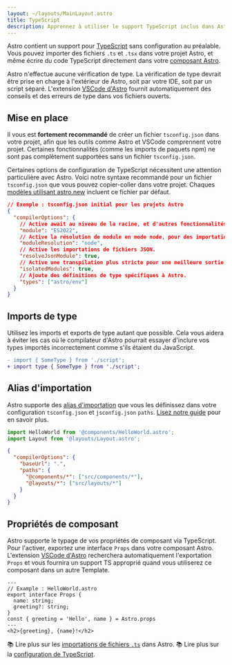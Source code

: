 ```yaml
---
layout: ~/layouts/MainLayout.astro
title: TypeScript
description: Apprennez à utiliser le support TypeScript inclus dans Astro.
---
```


Astro contient un support pour [TypeScript](https://www.typescriptlang.org/) sans configuration au préalable. Vous pouvez importer des fichiers `.ts` et `.tsx` dans votre projet Astro, et même écrire du code TypeScript directement dans votre [composant Astro](/fr/core-concepts/astro-components/#le-script-du-composant).

Astro n'effectue aucune vérification de type. La vérification de type devrait être prise en charge à l'extérieur de Astro, soit par votre IDE, soit par un script séparé. L'extension [VSCode d'Astro](/fr/editor-setup/) fournit automatiquement des conseils et des erreurs de type dans vos fichiers ouverts.

## Mise en place

Il vous est **fortement recommandé** de créer un fichier `tsconfig.json` dans votre projet, afin que les outils comme Astro et VSCode comprennent votre projet. Certaines fonctionnalités (comme les imports de paquets npm) ne sont pas complètement supportées sans un fichier `tsconfig.json`.

Certaines options de configuration de TypeScript nécessitent une attention particulière avec Astro. Voici notre syntaxe recommandé pour un fichier `tsconfig.json` que vous pouvez copier-coller dans votre projet. Chaques [modèles utilisant astro.new](astro.new) incluent ce fichier par défaut.

```json
// Exemple : tsconfig.json initial pour les projets Astro
{
  "compilerOptions": {
    // Active await au niveau de la racine, et d'autres fonctionnalités ESM modernes.
    "module": "ES2022",
    // Active la résolution de module en mode node, pour des importations de paquets npm.
    "moduleResolution": "node",
    // Active les importations de fichiers JSON.
    "resolveJsonModule": true,
    // Active une transpilation plus stricte pour une meilleure sortie finale.
    "isolatedModules": true,
    // Ajoute des définitions de type spécifiques à Astro.
    "types": ["astro/env"]
  }
}
```
## Imports de type

Utilisez les imports et exports de type autant que possible. Cela vous aidera à éviter les cas où le compilateur d'Astro pourrait essayer d'inclure vos types importés incorrectement comme s'ils étaient du JavaScript.

```diff
- import { SomeType } from './script';
+ import type { SomeType } from './script';
```

## Alias d'importation

Astro supporte des [alias d'importation](/fr/guides/aliases/) que vous les définissez dans votre configuration `tsconfig.json` et `jsconfig.json` `paths`. [Lisez notre guide](/fr/guides/aliases/) pour en savoir plus.


```ts
import HelloWorld from '@components/HelloWorld.astro';
import Layout from '@layouts/Layout.astro';
```

```json
{
  "compilerOptions": {
    "baseUrl": ".",
    "paths": {
      "@components/*": ["src/components/*"],
      "@layouts/*": ["src/layouts/*"]
    }
  }
}
```

## Propriétés de composant

Astro supporte le typage de vos propriétés de composant via TypeScript. Pour l'activer, exportez une interface `Props` dans votre composant Astro. L'extension [VSCode d'Astro](/fr/editor-setup/) recherchera automatiquement l'exportation `Props` et vous fournira un support TS approprié quand vous utiliserez ce composant dans un autre Template.

```astro
---
// Example : HelloWorld.astro
export interface Props {
  name: string;
  greeting?: string;
}
const { greeting = 'Hello', name } = Astro.props
---
<h2>{greeting}, {name}!</h2>
```


📚 Lire plus sur les [importations de fichiers `.ts`](/fr/guides/imports#typescript) dans Astro.
📚 Lire plus sur la [configuration de TypeScript](https://www.typescriptlang.org/tsconfig).

